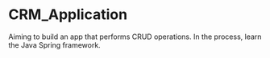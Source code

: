 # CRM_Application
Aiming to build an app that performs CRUD operations. In the process, learn the Java Spring framework.
